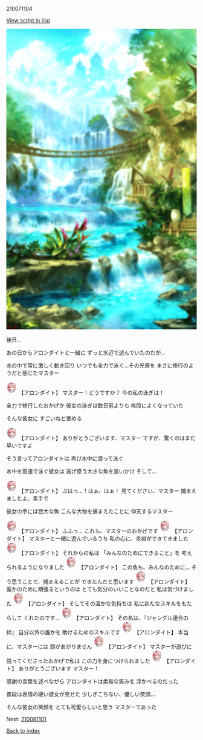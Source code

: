 210071104

[View script in lisp](../scripts/210071104.txt)

![sea_jungle_day.png](../images/backgrounds/sea_jungle_day.png)

後日…

あの日からアロンダイトと一緒に
ずっと水辺で遊んでいたのだが…

水の中で常に激しく動き回り
いつでも全力で泳ぐ…その光景を
まさに修行のようだと感じたマスター

<img src="../images/units/2100711.png" alt="2100711.png" height="34"/>
【アロンダイト】
マスター！どうですか？
今の私の泳ぎは！

全力で修行したおかげか
彼女の泳ぎは数日前よりも
格段によくなっていた

そんな彼女に
すごいねと褒める

<img src="../images/units/2100711.png" alt="2100711.png" height="34"/>
【アロンダイト】
ありがとうございます、マスター
ですが、驚くのはまだ早いですよ

そう言ってアロンダイトは
再び水中に潜って泳ぐ

水中を高速で泳ぐ彼女は
逃げ惑う大きな魚を追いかけ
そして…

<img src="../images/units/2100711.png" alt="2100711.png" height="34"/>
【アロンダイト】
ぷはっ…！はぁ、はぁ！
見てください、マスター
捕まえましたよ、素手で

彼女の手には巨大な魚
こんな大物を捕まえたことに
仰天するマスター

<img src="../images/units/2100711.png" alt="2100711.png" height="34"/>
【アロンダイト】
ふふっ…
これも、マスターのおかげです

<img src="../images/units/2100711.png" alt="2100711.png" height="34"/>
【アロンダイト】
マスターと一緒に遊んでいるうち
私の心に、余裕ができてきました

<img src="../images/units/2100711.png" alt="2100711.png" height="34"/>
【アロンダイト】
それからの私は
「みんなのためにできること」を
考えられるようになりました

<img src="../images/units/2100711.png" alt="2100711.png" height="34"/>
【アロンダイト】
この魚も、みんなのために…
そう思うことで、捕まえることが
できたんだと思います

<img src="../images/units/2100711.png" alt="2100711.png" height="34"/>
【アロンダイト】
誰かのために頑張るというのは
とても気分のいいことなのだと
私は気づけました

<img src="../images/units/2100711.png" alt="2100711.png" height="34"/>
【アロンダイト】
そしてその温かな気持ちは
私に新たなスキルをもたらして
くれたのです…

<img src="../images/units/2100711.png" alt="2100711.png" height="34"/>
【アロンダイト】
その名は、『ジャングル連合の絆』
自分以外の誰かを
助けるためのスキルです

<img src="../images/units/2100711.png" alt="2100711.png" height="34"/>
【アロンダイト】
本当に、マスターには
頭があがりません

<img src="../images/units/2100711.png" alt="2100711.png" height="34"/>
【アロンダイト】
マスターが遊びに
誘ってくださったおかげで私は
この力を身につけられました

<img src="../images/units/2100711.png" alt="2100711.png" height="34"/>
【アロンダイト】
ありがとうございます
マスター！

感謝の言葉を述べながら
アロンダイトは柔和な笑みを
浮かべるのだった

普段は表情の硬い彼女が見せた
少しぎこちない、優しい笑顔…

そんな彼女の笑顔を
とても可愛らしいと思う
マスターであった


Next: [210081101](210081101.md)

[Back to index](index.md)

